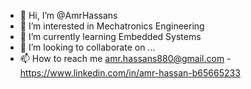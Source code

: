 - 👋 Hi, I’m @AmrHassans
- 👀 I’m interested in Mechatronics Engineering
- 🌱 I’m currently learning Embedded Systems
- 💞️ I’m looking to collaborate on ...
- 📫 How to reach me amr.hassans880@gmail.com - https://www.linkedin.com/in/amr-hassan-b65665233

<!---
AmrHassans/AmrHassans is a ✨ special ✨ repository because its `README.md` (this file) appears on your GitHub profile.
You can click the Preview link to take a look at your changes.
--->

